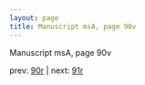 ```yaml
---
layout: page
title: Manuscript msA, page 90v
---
```


Manuscript msA, page 90v

prev:  [90r](../90r) | next:  [91r](../91r)
